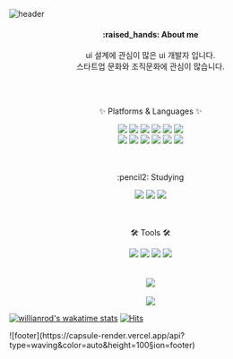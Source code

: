 ![header](https://capsule-render.vercel.app/api?type=waving&color=auto&height=200&section=header&text=Welcome%20to%20my%20Github&fontSize=50&animation=twinkling&text-color=black)

<h4 align="center"><b>:raised_hands: About me</b></h3>

<p align="center" font-size="14px">
	ui 설계에 관심이 많은 ui 개발자 입니다. <br> 
        스타트업 문화와 조직문화에 관심이 많습니다.
</p>
<br><br>
<div align=center>
	<p>✨ Platforms & Languages ✨</p>
</div>
<div align="center">
	<img src="https://img.shields.io/badge/HTML5-E34F26?style=flat&logo=HTML5&logoColor=white" />
	<img src="https://img.shields.io/badge/CSS3-1572B6?style=flat&logo=CSS3&logoColor=white" />
	<img src="https://img.shields.io/badge/gulp-CF4647?style=flat&logo=gulp&logoColor=white" />
	<img src="https://img.shields.io/badge/JavaScript-F7DF1E?style=flat&logo=JavaScript&logoColor=white" />
	<img src="https://img.shields.io/badge/jQuery-0769AD?style=flat&logo=jQuery&logoColor=white" />
	<img src="https://img.shields.io/badge/Sass-CC6699?style=flat&logo=Sass&logoColor=white"/>
	<br>
	<img src="https://img.shields.io/badge/react-61DAFB?style=flat&logo=react&logoColor=white" />
	<img src="https://img.shields.io/badge/redux-764ABC?style=flat&logo=redux&logoColor=white" />
	<img src="https://img.shields.io/badge/recoil-3578E5?style=flat&logo=recoil&logoColor=white" />	
	<img src="https://img.shields.io/badge/reactquery-FF4154?style=flat&logo=reactquery&logoColor=white" />
	<img src="https://img.shields.io/badge/styledcomponents-DB7093?style=flat&logo=styledcomponents&logoColor=white" />
  	<img src="https://img.shields.io/badge/tailwindcss-06B6D4?style=flat&logo=tailwindcss&logoColor=white"/>
</div>
<br><br>

<div align="center">
  <p>:pencil2: Studying</p>
	<img src="https://img.shields.io/badge/nextdotjs-000000?style=flat&logo=nextdotjs&logoColor=white" />
<img src="https://img.shields.io/badge/typescript-3178C6?style=flat&logo=typescript&logoColor=white" />
<img src="https://img.shields.io/badge/storybook-FF4785?style=flat&logo=storybook&logoColor=white" />
</div>
<br><br>



<div align=center>
	<p>🛠 Tools 🛠</p>
</div>
<div align=center>
	<img src="https://img.shields.io/badge/Visual%20Studio%20Code-007ACC?style=flat&logo=VisualStudioCode&logoColor=white" />
        <img src="https://img.shields.io/badge/GitHub-181717?style=flat&logo=GitHub&logoColor=white" />
	<img src="https://img.shields.io/badge/figma-F24E1E?style=flat&logo=figma&logoColor=white" />
        <img src="https://img.shields.io/badge/notion-000000?style=flat&logo=notion&logoColor=white" />
</div>
<br><br>

<div align="center">
  <img src="https://github-readme-stats.vercel.app/api/top-langs/?username=jiimy&layout=compact"><br><br>
  <img src="https://github-readme-stats.vercel.app/api?username=jiimy&show_icons=true">
</div>

[![willianrod's wakatime stats](https://github-readme-stats.vercel.app/api/wakatime?username=jiimy)](https://wakatime.com/@jiimy)
[![Hits](https://hits.seeyoufarm.com/api/count/incr/badge.svg?url=https%3A%2F%2Fgithub.com%2Fjiimy%2Fhit-counter&count_bg=%2379C83D&title_bg=%23555555&icon=&icon_color=%23E7E7E7&title=hits&edge_flat=false)](https://hits.seeyoufarm.com)
<div></div>
![footer](https://capsule-render.vercel.app/api?type=waving&color=auto&height=100&section=footer)
